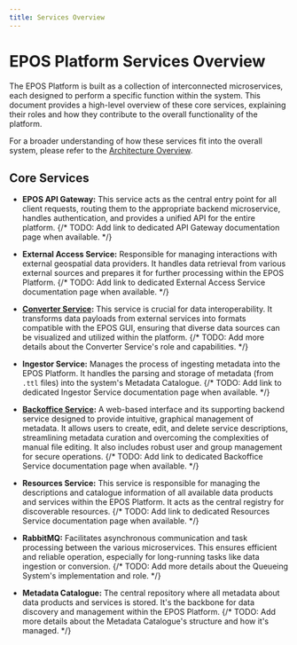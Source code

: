 ```yaml
---
title: Services Overview
---
```


# EPOS Platform Services Overview

The EPOS Platform is built as a collection of interconnected microservices, each designed to perform a specific function within the system. This document provides a high-level overview of these core services, explaining their roles and how they contribute to the overall functionality of the platform.

For a broader understanding of how these services fit into the overall system, please refer to the [Architecture Overview](../architecture.md).

## Core Services

*   **EPOS API Gateway:** This service acts as the central entry point for all client requests, routing them to the appropriate backend microservice, handles authentication, and provides a unified API for the entire platform.
    {/* TODO: Add link to dedicated API Gateway documentation page when available. */}

*   **External Access Service:** Responsible for managing interactions with external geospatial data providers. It handles data retrieval from various external sources and prepares it for further processing within the EPOS Platform.
    {/* TODO: Add link to dedicated External Access Service documentation page when available. */}

*   **[Converter Service](./converter/index.md):** This service is crucial for data interoperability. It transforms data payloads from external services into formats compatible with the EPOS GUI, ensuring that diverse data sources can be visualized and utilized within the platform.
    {/* TODO: Add more details about the Converter Service's role and capabilities. */}

*   **Ingestor Service:** Manages the process of ingesting metadata into the EPOS Platform. It handles the parsing and storage of metadata (from `.ttl` files) into the system's Metadata Catalogue.
    {/* TODO: Add link to dedicated Ingestor Service documentation page when available. */}

*   **[Backoffice Service](./backoffice.md):** A web-based interface and its supporting backend service designed to provide intuitive, graphical management of metadata. It allows users to create, edit, and delete service descriptions, streamlining metadata curation and overcoming the complexities of manual file editing. It also includes robust user and group management for secure operations.
    {/* TODO: Add link to dedicated Backoffice Service documentation page when available. */}

*   **Resources Service:** This service is responsible for managing the descriptions and catalogue information of all available data products and services within the EPOS Platform. It acts as the central registry for discoverable resources.
    {/* TODO: Add link to dedicated Resources Service documentation page when available. */}

*   **RabbitMQ:** Facilitates asynchronous communication and task processing between the various microservices. This ensures efficient and reliable operation, especially for long-running tasks like data ingestion or conversion.
    {/* TODO: Add more details about the Queueing System's implementation and role. */}

*   **Metadata Catalogue:** The central repository where all metadata about data products and services is stored. It's the backbone for data discovery and management within the EPOS Platform.
    {/* TODO: Add more details about the Metadata Catalogue's structure and how it's managed. */}

